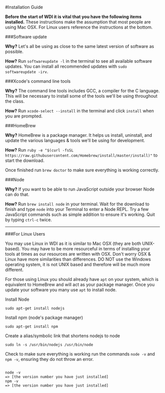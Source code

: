 #Installation Guide

**Before the start of WDI it is vital that you have the following items installed.** These instructions make the assumption that most people are using Mac OSX. For Linux users reference the instructions at the bottom.

###Software update

**Why?**
Let's all be using as close to the same latest version of software as possible.

**How?**
Run `softwareupdate -l` in the terminal to see all available software updates. You can install all recommended updates with `sudo softwareupdate -irv`.


###Xcode's command line tools

**Why?**
The command line tools includes GCC, a compiler for the C language. This will be necessary to install some of the tools we'll be using throughout the class.

**How?** Run `xcode-select --install` in the terminal and click `install` when you are prompted.

###HomeBrew

**Why?**
HomeBrew is a package manager. It helps us install, uninstall, and update the various languages & tools we'll be using for development.

**How?**
Run `ruby -e "$(curl -fsSL https://raw.githubusercontent.com/Homebrew/install/master/install)"` to start the download.

Once finished run `brew doctor` to make sure everything is working correctly.


###Node

**Why?**
If you want to be able to run JavaScript outside your browser Node can do that.

**How?**
Run `brew install node` in your terminal. Wait for the download to finish and type `node` into your Terminal to enter a Node REPL. Try a few JavaScript commands such as simple addition to ensure it's working. Quit by typing `ctrl-c` twice.

---

###For Linux Users

You may use Linux in WDI as it is similar to Mac OSX (they are both UNIX-based). You may have to be more resourceful in terms of installing your tools at times as our resources are written with OSX. Don't worry OSX & Linux have more similarities than differences. DO NOT use the Windows operating system, it is not UNIX based and therefore will be much more different.

For those using Linux you should already have `apt` on your system, which is equivalent to HomeBrew and will act as your package manager. Once you update your software you many use `apt` to install node.

Install Node

```
sudo apt-get install nodejs
```

Install npm (node's package manager)

```
sudo apt-get install npm
```

Create a alias/symbolic link that shortens nodejs to node

```
sudo ln -s /usr/bin/nodejs /usr/bin/node
```

Check to make sure everything is working run the commands `node -v` and `npm -v`, ensuring they do not throw an error.


```

node -v
=> [the version number you have just installed]
npm -v
=> [the version number you have just installed]

```

